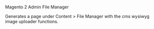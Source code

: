 Magento 2 Admin File Manager

Generates a page under Content > File Manager with the cms wysiwyg image uploader functions.
 
